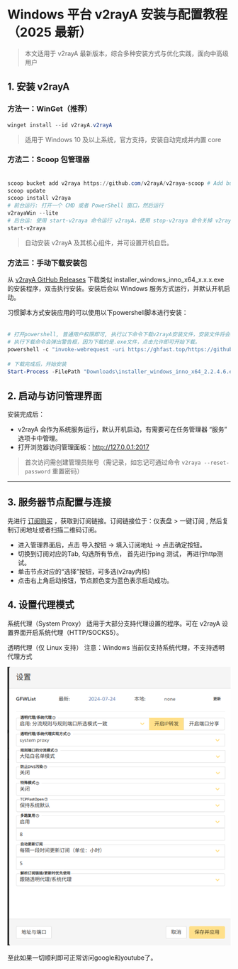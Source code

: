 # Windows 平台 v2rayA 安装与配置教程（2025 最新）

> 本文适用于 v2rayA 最新版本，综合多种安装方式与优化实践，面向中高级用户

## 1. 安装 v2rayA

### 方法一：WinGet（推荐）

```powershell
winget install --id v2rayA.v2rayA
```

> 适用于 Windows 10 及以上系统，官方支持，安装自动完成并内置 core

### 方法二：Scoop 包管理器

```powershell

scoop bucket add v2raya https://github.com/v2rayA/v2raya-scoop # Add bucket
scoop update
scoop install v2raya
# 前台运行: 打开一个 CMD 或者 PowerShell 窗口，然后运行
v2rayaWin --lite
# 后台运: 使用 start-v2raya 命令运行 v2rayA，使用 stop-v2raya 命令关掉 v2rayA。
start-v2raya 
```

> 自动安装 v2rayA 及其核心组件，并可设置开机自启。

### 方法三：手动下载安装包

从 [v2rayA GitHub Releases](https://ghfast.top/https://github.com/v2rayA/v2rayA/releases/download/v2.2.4.6/installer_windows_inno_x64_2.2.4.6.exe) 下载类似 installer_windows_inno_x64_x.x.x.exe 的安装程序，双击执行安装。安装后会以 Windows 服务方式运行，并默认开机启动。

习惯脚本方式安装应用的可以使用以下powershell脚本进行安装：

```powershell

# 打开powershell, 普通用户权限即可, 执行以下命令下载v2rayA安装文件，安装文件将会被保存在用户的下载目录下
# 执行下载命令会弹出警告框，因为下载的是.exe文件，点击允许即可开始下载。
powershell -c "invoke-webrequest -uri https://ghfast.top/https://github.com/v2rayA/v2rayA/releases/download/v2.2.4.6/installer_windows_inno_x64_2.2.4.6.exe -outfile Downloads\installer_windows_inno_x64_2.2.4.6.exe"

# 下载完成后，开始安装
Start-Process -FilePath "Downloads\installer_windows_inno_x64_2.2.4.6.exe" -ArgumentList "/silent"

```

## 2. 启动与访问管理界面

安装完成后：

* v2rayA 会作为系统服务运行，默认开机启动，有需要可在任务管理器 “服务” 选项卡中管理。
* 打开浏览器访问管理面板：<http://127.0.0.1:2017>

> 首次访问需创建管理员账号（需记录，如忘记可通过命令 `v2raya --reset-password` 重置密码）

---

## 3. 服务器节点配置与连接

先进行 [订阅购买](https://shortlink181.github.io/1) ，获取到订阅链接。订阅链接位于：仪表盘 > 一键订阅 , 然后复制订阅地址或者扫描二维码订阅。

* 进入管理界面后，点击 导入按钮 → 填入订阅地址 → 点击确定按钮。
* 切换到订阅对应的Tab, 勾选所有节点， 首先进行ping 测试， 再进行http测试。
* 单击节点对应的“选择”按钮，可多选(v2ray内核)
* 点击右上角启动按钮，节点颜色变为蓝色表示启动成功。

## 4. 设置代理模式
系统代理（System Proxy）
适用于大部分支持代理设置的程序。可在 v2rayA 设置界面开启系统代理（HTTP/SOCKS5）。

透明代理（仅 Linux 支持）
注意：Windows 当前仅支持系统代理，不支持透明代理方式

![v2raya 配置](v2raya_setting_on_windows.png)

至此如果一切顺利即可正常访问google和youtube了。

